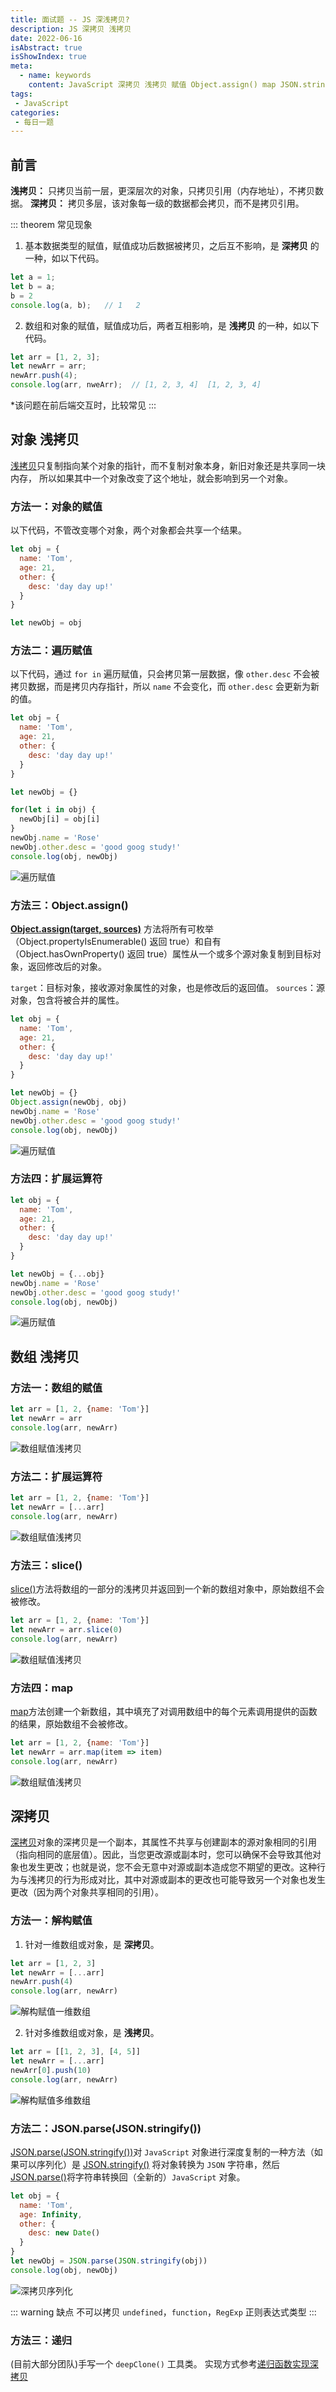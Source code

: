 ```yaml
---
title: 面试题 -- JS 深浅拷贝?
description: JS 深拷贝 浅拷贝
date: 2022-06-16
isAbstract: true
isShowIndex: true
meta:
  - name: keywords
    content: JavaScript 深拷贝 浅拷贝 赋值 Object.assign() map JSON.stringfy() JSON.parse()
tags:
 - JavaScript 
categories:
 - 每日一题
---
```


## 前言

**浅拷贝：** 只拷贝当前一层，更深层次的对象，只拷贝引用（内存地址），不拷贝数据。
**深拷贝：** 拷贝多层，该对象每一级的数据都会拷贝，而不是拷贝引用。

<!-- more -->

::: theorem 常见现象
1. 基本数据类型的赋值，赋值成功后数据被拷贝，之后互不影响，是 **深拷贝** 的一种，如以下代码。

```js
let a = 1;
let b = a;
b = 2
console.log(a, b);   // 1   2
```

2. 数组和对象的赋值，赋值成功后，两者互相影响，是 **浅拷贝** 的一种，如以下代码。

```js
let arr = [1, 2, 3];
let newArr = arr;
newArr.push(4);
console.log(arr, nweArr);  // [1, 2, 3, 4]  [1, 2, 3, 4]
```
*该问题在前后端交互时，比较常见
:::

## 对象 浅拷贝

[浅拷贝](https://baike.baidu.com/item/%E6%B5%85%E6%8B%B7%E8%B4%9D/8648181?fr=aladdin)只复制指向某个对象的指针，而不复制对象本身，新旧对象还是共享同一块内存， 所以如果其中一个对象改变了这个地址，就会影响到另一个对象。

### 方法一：对象的赋值

以下代码，不管改变哪个对象，两个对象都会共享一个结果。
```js 9
let obj = {
  name: 'Tom',
  age: 21,
  other: {
    desc: 'day day up!'
  }
}

let newObj = obj
```

### 方法二：遍历赋值

以下代码，通过 `for in` 遍历赋值，只会拷贝第一层数据，像 `other.desc` 不会被拷贝数据，而是拷贝内存指针，所以 `name` 不会变化，而 `other.desc` 会更新为新的值。
```js 11
let obj = {
  name: 'Tom',
  age: 21,
  other: {
    desc: 'day day up!'
  }
}

let newObj = {}

for(let i in obj) {
  newObj[i] = obj[i]
}
newObj.name = 'Rose'
newObj.other.desc = 'good goog study!'
console.log(obj, newObj)
```
![遍历赋值](https://cdn.rayshine.site/深浅拷贝/遍历赋值.png)


### 方法三：Object.assign()

**[Object.assign(target, sources)](https://developer.mozilla.org/zh-CN/docs/Web/JavaScript/Reference/Global_Objects/Object/assign)** 方法将所有可枚举（Object.propertyIsEnumerable() 返回 true）和自有（Object.hasOwnProperty() 返回 true）属性从一个或多个源对象复制到目标对象，返回修改后的对象。

`target`：目标对象，接收源对象属性的对象，也是修改后的返回值。
`sources`：源对象，包含将被合并的属性。

```js
let obj = {
  name: 'Tom',
  age: 21,
  other: {
    desc: 'day day up!'
  }
}

let newObj = {}
Object.assign(newObj, obj)
newObj.name = 'Rose'
newObj.other.desc = 'good goog study!'
console.log(obj, newObj)
```
![遍历赋值](https://cdn.rayshine.site/深浅拷贝/遍历赋值.png)


### 方法四：扩展运算符

```js
let obj = {
  name: 'Tom',
  age: 21,
  other: {
    desc: 'day day up!'
  }
}

let newObj = {...obj}
newObj.name = 'Rose'
newObj.other.desc = 'good goog study!'
console.log(obj, newObj)
```
![遍历赋值](https://cdn.rayshine.site/深浅拷贝/遍历赋值.png)

## 数组 浅拷贝

### 方法一：数组的赋值

```js
let arr = [1, 2, {name: 'Tom'}]
let newArr = arr
console.log(arr, newArr)
```
![数组赋值浅拷贝](https://cdn.rayshine.site/深浅拷贝/数组赋值浅拷贝.png)

### 方法二：扩展运算符

```js
let arr = [1, 2, {name: 'Tom'}]
let newArr = [...arr]
console.log(arr, newArr)
```
![数组赋值浅拷贝](https://cdn.rayshine.site/深浅拷贝/数组赋值浅拷贝.png)


### 方法三：slice()

[slice()](https://developer.mozilla.org/en-US/docs/Web/JavaScript/Reference/Global_Objects/Array/slice)方法将数组的一部分的浅拷贝并返回到一个新的数组对象中，原始数组不会被修改。

```js
let arr = [1, 2, {name: 'Tom'}]
let newArr = arr.slice(0)
console.log(arr, newArr)
```
![数组赋值浅拷贝](https://cdn.rayshine.site/深浅拷贝/数组赋值浅拷贝.png)


### 方法四：map

[map](https://developer.mozilla.org/en-US/docs/Web/JavaScript/Reference/Global_Objects/Array/map)方法创建一个新数组，其中填充了对调用数组中的每个元素调用提供的函数的结果，原始数组不会被修改。

```js
let arr = [1, 2, {name: 'Tom'}]
let newArr = arr.map(item => item)
console.log(arr, newArr)
```
![数组赋值浅拷贝](https://cdn.rayshine.site/深浅拷贝/数组赋值浅拷贝.png)


## 深拷贝

[深拷贝](https://developer.mozilla.org/en-US/docs/Glossary/Deep_copy)对象的深拷贝是一个副本，其属性不共享与创建副本的源对象相同的引用（指向相同的底层值）。因此，当您更改源或副本时，您可以确保不会导致其他对象也发生更改；也就是说，您不会无意中对源或副本造成您不期望的更改。这种行为与浅拷贝的行为形成对比，其中对源或副本的更改也可能导致另一个对象也发生更改（因为两个对象共享相同的引用）。

### 方法一：解构赋值

1. 针对一维数组或对象，是 **深拷贝**。

```js 2
let arr = [1, 2, 3]
let newArr = [...arr]
newArr.push(4)
console.log(arr, newArr)
```
![解构赋值一维数组](https://cdn.rayshine.site/深浅拷贝/解构赋值一维数组.png)

2. 针对多维数组或对象，是 **浅拷贝**。

```js 2,3
let arr = [[1, 2, 3], [4, 5]]
let newArr = [...arr]
newArr[0].push(10)
console.log(arr, newArr)
```
![解构赋值多维数组](https://cdn.rayshine.site/深浅拷贝/解构赋值多维数组.png)

### 方法二：JSON.parse(JSON.stringify())

[JSON.parse(JSON.stringify())](https://developer.mozilla.org/en-US/docs/Glossary/Deep_copy)对 `JavaScript` 对象进行深度复制的一种方法（如果可以序列化）是 [JSON.stringify()](https://developer.mozilla.org/en-US/docs/Web/JavaScript/Reference/Global_Objects/JSON/stringify) 将对象转换为 `JSON` 字符串，然后 [JSON.parse()](https://developer.mozilla.org/en-US/docs/Web/JavaScript/Reference/Global_Objects/JSON/parse)将字符串转换回（全新的）`JavaScript` 对象。

```js 8
let obj = {
  name: 'Tom',
  age: Infinity,
  other: {
    desc: new Date()
  }
}
let newObj = JSON.parse(JSON.stringify(obj))
console.log(obj, newObj)
```
![深拷贝序列化](https://cdn.rayshine.site/深浅拷贝/深拷贝序列化.png)

::: warning 缺点
不可以拷贝 `undefined`，`function`，`RegExp` 正则表达式类型
:::


### 方法三：递归
(目前大部分团队)手写一个 `deepClone()` 工具类。
实现方式参考[递归函数实现深拷贝](https://blog.csdn.net/weixin_46665155/article/details/117430725)